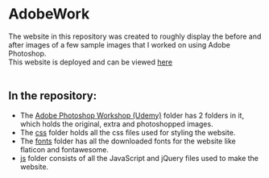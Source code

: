# AdobeWork
The website in this repository was created to roughly display the before and after images of a few sample images that I worked on using Adobe Photoshop.
</br>
This website is deployed and can be viewed [here](https://adobework.netlify.app/)
</br>
</br>

## In the repository:<br />
* The [Adobe Photoshop Workshop (Udemy)](https://github.com/jendcruz22/AdobeWork/tree/master/Adobe%20Photoshop%20Workshop%20(Udemy)) folder has 2 folders in it, which holds the original, extra and photoshopped images.
* The [css](https://github.com/jendcruz22/AdobeWork/tree/master/css) folder holds all the css files used for styling the website.
* The [fonts](https://github.com/jendcruz22/AdobeWork/tree/master/fonts) folder has all the downloaded fonts for the website like flaticon and fontawesome.
* [js]() folder consists of all the JavaScript and jQuery files used to make the website.
